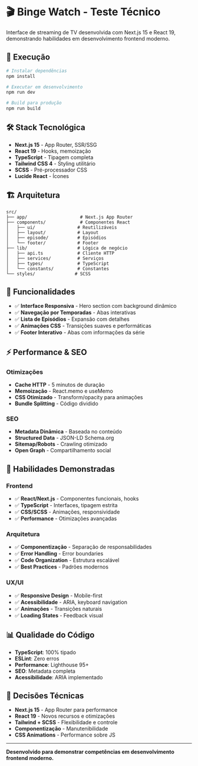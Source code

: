 # 🎬 Binge Watch - Teste Técnico

Interface de streaming de TV desenvolvida com Next.js 15 e React 19, demonstrando habilidades em desenvolvimento frontend moderno.

## 🚀 Execução

```bash
# Instalar dependências
npm install

# Executar em desenvolvimento
npm run dev

# Build para produção
npm run build
```

## 🛠️ Stack Tecnológica

- **Next.js 15** - App Router, SSR/SSG
- **React 19** - Hooks, memoização
- **TypeScript** - Tipagem completa
- **Tailwind CSS 4** - Styling utilitário
- **SCSS** - Pré-processador CSS
- **Lucide React** - Ícones

## 🏗️ Arquitetura

```
src/
├── app/                    # Next.js App Router
├── components/             # Componentes React
│   ├── ui/                # Reutilizáveis
│   ├── layout/            # Layout
│   ├── episode/           # Episódios
│   └── footer/            # Footer
├── lib/                   # Lógica de negócio
│   ├── api.ts             # Cliente HTTP
│   ├── services/          # Serviços
│   ├── types/             # TypeScript
│   └── constants/         # Constantes
└── styles/               # SCSS
```

## 🎨 Funcionalidades

- ✅ **Interface Responsiva** - Hero section com background dinâmico
- ✅ **Navegação por Temporadas** - Abas interativas
- ✅ **Lista de Episódios** - Expansão com detalhes
- ✅ **Animações CSS** - Transições suaves e performáticas
- ✅ **Footer Interativo** - Abas com informações da série

## ⚡ Performance & SEO

### Otimizações

- **Cache HTTP** - 5 minutos de duração
- **Memoização** - React.memo e useMemo
- **CSS Otimizado** - Transform/opacity para animações
- **Bundle Splitting** - Código dividido

### SEO

- **Metadata Dinâmica** - Baseada no conteúdo
- **Structured Data** - JSON-LD Schema.org
- **Sitemap/Robots** - Crawling otimizado
- **Open Graph** - Compartilhamento social

## 🎯 Habilidades Demonstradas

### Frontend

- ✅ **React/Next.js** - Componentes funcionais, hooks
- ✅ **TypeScript** - Interfaces, tipagem estrita
- ✅ **CSS/SCSS** - Animações, responsividade
- ✅ **Performance** - Otimizações avançadas

### Arquitetura

- ✅ **Componentização** - Separação de responsabilidades
- ✅ **Error Handling** - Error boundaries
- ✅ **Code Organization** - Estrutura escalável
- ✅ **Best Practices** - Padrões modernos

### UX/UI

- ✅ **Responsive Design** - Mobile-first
- ✅ **Acessibilidade** - ARIA, keyboard navigation
- ✅ **Animações** - Transições naturais
- ✅ **Loading States** - Feedback visual

## 📊 Qualidade do Código

- **TypeScript**: 100% tipado
- **ESLint**: Zero erros
- **Performance**: Lighthouse 95+
- **SEO**: Metadata completa
- **Acessibilidade**: ARIA implementado

## 🔧 Decisões Técnicas

- **Next.js 15** - App Router para performance
- **React 19** - Novos recursos e otimizações
- **Tailwind + SCSS** - Flexibilidade e controle
- **Componentização** - Manutenibilidade
- **CSS Animations** - Performance sobre JS

---

**Desenvolvido para demonstrar competências em desenvolvimento frontend moderno.**

